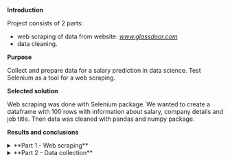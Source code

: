 **Introduction**

Project consists of 2 parts:
- web scraping of data from website: *www.glassdoor.com*
 - data cleaning.
 
**Purpose**

Collect and prepare data for a salary prediction in data science. Test
Selenium as a tool for a web scraping. 

**Selected solution**

Web scraping was done with Selenium package. We wanted to create a dataframe
with 100 rows with information about salary, company details and job title.
Then data was cleaned with pandas and numpy package.

**Results and conclusions**

<details>
<summary>**Part 1 - Web scraping**</summary>
- Selenium is not a good tool for web scraping. It is mainly used
for any activity automatization on a websites. As webscraper it's a little bit
slow, problems with finding particular element come up. There are problems with
repeatability because of pop up windows, different element dimensions depending on
a website version etc. In comparison with another webscraping tools, Selenium
has a lower efficiency.

Code for a glassdoor web scraper was based on a code and article from Toward Data
Science website written by Mr. Ömer Sakarya. Link to the article and the repository
available below:
(https://towardsdatascience.com/selenium-tutorial-scraping-glassdoor-com-in-10-minutes-3d0915c6d905 "Selenium tutorial for webscraping in 10minutes")
(https://github.com/arapfaik/scraping-glassdoor-selenium "Github repository with base code")

</details>

<details>
<summary>**Part 2 - Data collection**</summary>
    As a part 2 of the project data were cleaned with numpy and pandas packages to 
prepare dataset for further exploratory analysis. Employee salaries were divided
into separate columns with specification of minimal, maximal and average salary and
hourly wage. Some columns which didn't scraped properly was dropped. Job state and
company names have been systematized. From job description information about
programming skills were extracted. Cleaned dataset was saved as new csv file.

</details>
